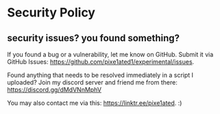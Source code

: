 # Security Policy

## security issues? you found something?

If you found a bug or a vulnerability, let me know on GitHub. Submit it via GitHub Issues: https://github.com/pixe1ated1/experimental/issues.

Found anything that needs to be resolved immediately in a script I uploaded? Join my discord server and friend me from there: https://discord.gg/dMdVNnMphV

You may also contact me via this: https://linktr.ee/pixe1ated. :)
